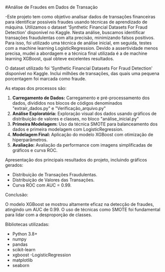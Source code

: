 #Análise de Fraudes em Dados de Transação

-Este projeto tem como objetivo analisar dados de transações financeiras para identificar possíveis fraudes usando técnicas de aprendizado de máquina. Utilizamos o dataset 'Synthetic Financial Datasets For Fraud Detection' disponível no Kaggle.
Nesta análise, buscamos identificar transações fraudulentas com alta precisão, minimizando falsos positivos. Para isso, foi utilizado uma técnica de análise inicial, em seguida, testes com a machine learning LogisticRegression. Devido a assertividade menos precisa, mudei a abordagem e a técnica final utilizada é a de machine learning XGBoost, qual obteve excelentes resultados.

O dataset utilizado foi 'Synthetic Financial Datasets For Fraud Detection' disponível no Kaggle. Inclui milhões de transações, das quais uma pequena porcentagem foi marcada como fraude.

As etapas dos processos são:

1. **Carregamento de Dados:** Carregamento e pré-processamento dos dados, divididos nos blocos de códigos denominados "extrair_dados.py" e "Verificação_arquivo.py"
2. **Análise Exploratória:** Exploração visual dos dados usando gráficos de distribuição de valores e classes, no bloco "análise_inicial.py"
3. **Primeira Modelagem:** Uso da técnica SMOTE para balanceamento dos dados e primeira modelagem com LogisticRegression.
4. **Modelagem Final:** Aplicação do modelo XGBoost com otimização de hiperparâmetros.
5. **Avaliação:** Avaliação da performance com imagens simplificadas de gráficos e curva ROC.

Apresentação dos principais resultados do projeto, incluindo gráficos gerados:
- Distribuição de Transações Fraudulentas.
- Distribuição de Valores das Transações.
- Curva ROC com AUC = 0.99.

Conclusão:

O modelo XGBoost se mostrou altamente eficaz na detecção de fraudes, atingindo um AUC de 0.99. O uso de técnicas como SMOTE foi fundamental para lidar com a desproporção de classes.

Bibliotecas utilizadas:

- Python 3.8+
- numpy
- pandas
- scikit-learn
- xgboost
-LogisticRegression
- matplotlib
- seaborn
